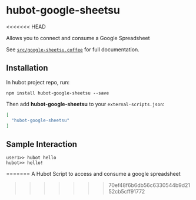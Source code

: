 # hubot-google-sheetsu
<<<<<<< HEAD

Allows you to connect and consume a Google Spreadsheet

See [`src/google-sheetsu.coffee`](src/google-sheetsu.coffee) for full documentation.

## Installation

In hubot project repo, run:

`npm install hubot-google-sheetsu --save`

Then add **hubot-google-sheetsu** to your `external-scripts.json`:

```json
[
  "hubot-google-sheetsu"
]
```

## Sample Interaction

```
user1>> hubot hello
hubot>> hello!
```
=======
A Hubot Script to access and consume a google spreadsheet
>>>>>>> 70ef48f6b6db56c6330544b9d2152cb5cff91772
